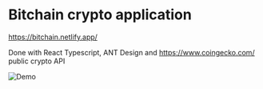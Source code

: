 # Bitchain crypto application

https://bitchain.netlify.app/

Done with React Typescript, ANT Design and https://www.coingecko.com/ public crypto API

![Demo](https://firebasestorage.googleapis.com/v0/b/react-chat-73602.appspot.com/o/screencapture-localhost-3000-2021-01-21-17_51_20.png?alt=media&token=9b6b2406-f2ec-4a00-bea6-83c59eddee30)
